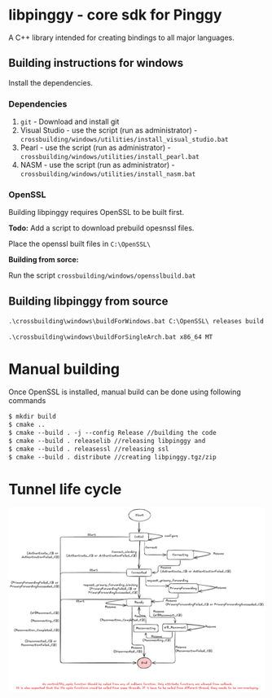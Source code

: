 # libpinggy - core sdk for Pinggy
A C++ library intended for creating bindings to all major languages.

## Building instructions for windows

Install the dependencies.

### Dependencies

1. `git` - Download and install git
2. Visual Studio - use the script (run as administrator) - `crossbuilding/windows/utilities/install_visual_studio.bat`
3. Pearl - use the script (run as administrator) - `crossbuilding/windows/utilities/install_pearl.bat`
4. NASM - use the script (run as administrator) - `crossbuilding/windows/utilities/install_nasm.bat`

### OpenSSL

Building libpinggy requires OpenSSL to be built first.

**Todo:** Add a script to download prebuild opesnssl files.

Place the openssl built files in `C:\OpenSSL\`

**Building from sorce:**

Run the script `crossbuilding/windows/opensslbuild.bat`

## Building  libpinggy from source


`.\crossbuilding\windows\buildForWindows.bat C:\OpenSSL\ releases build`

`.\crossbuilding\windows\buildForSingleArch.bat x86_64 MT`


# Manual building
Once OpenSSL is installed, manual build can be done using following commands
```
$ mkdir build
$ cmake ..
$ cmake --build . -j --config Release //building the code
$ cmake --build . releaselib //releasing libpinggy and
$ cmake --build . releasessl //releasing ssl
$ cmake --build . distribute //creating libpinggy.tgz/zip
```

# Tunnel life cycle
![alt text](sdk_life_cycle.excalidraw.png)


